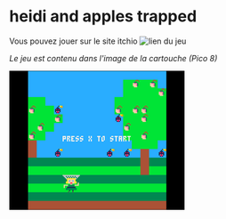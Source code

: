 # heidi and apples trapped #

Vous pouvez jouer sur le site itchio ![lien du jeu](https://jvlassoie.itch.io/heidi-and-apples-trapped)

*Le jeu est contenu dans l'image de la cartouche (Pico 8)*

![Image Heidi](/applesTrapped.png)